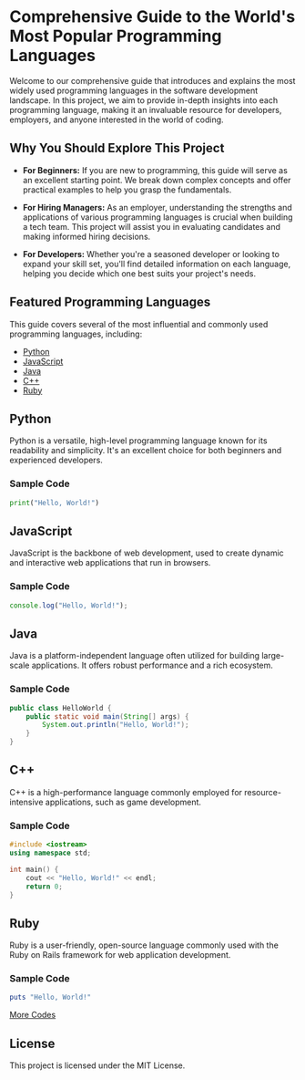 # Comprehensive Guide to the World's Most Popular Programming Languages

Welcome to our comprehensive guide that introduces and explains the most widely used programming languages in the software development landscape. In this project, we aim to provide in-depth insights into each programming language, making it an invaluable resource for developers, employers, and anyone interested in the world of coding.

## Why You Should Explore This Project

- **For Beginners:** If you are new to programming, this guide will serve as an excellent starting point. We break down complex concepts and offer practical examples to help you grasp the fundamentals.
  
- **For Hiring Managers:** As an employer, understanding the strengths and applications of various programming languages is crucial when building a tech team. This project will assist you in evaluating candidates and making informed hiring decisions.

- **For Developers:** Whether you're a seasoned developer or looking to expand your skill set, you'll find detailed information on each language, helping you decide which one best suits your project's needs.

## Featured Programming Languages

This guide covers several of the most influential and commonly used programming languages, including:

- [Python](#python)
- [JavaScript](#javascript)
- [Java](#java)
- [C++](#c++)
- [Ruby](#ruby)

## Python

Python is a versatile, high-level programming language known for its readability and simplicity. It's an excellent choice for both beginners and experienced developers.

### Sample Code

```python
print("Hello, World!")
```

## JavaScript

JavaScript is the backbone of web development, used to create dynamic and interactive web applications that run in browsers.

### Sample Code

```js
console.log("Hello, World!");
```

## Java

Java is a platform-independent language often utilized for building large-scale applications. It offers robust performance and a rich ecosystem.

### Sample Code

```java
public class HelloWorld {
    public static void main(String[] args) {
        System.out.println("Hello, World!");
    }
}
```

## C++

C++ is a high-performance language commonly employed for resource-intensive applications, such as game development.

### Sample Code

```cpp
#include <iostream>
using namespace std;

int main() {
    cout << "Hello, World!" << endl;
    return 0;
}
```

## Ruby

Ruby is a user-friendly, open-source language commonly used with the Ruby on Rails framework for web application development.

### Sample Code

```ruby
puts "Hello, World!"
```

[More Codes](#)

## License
This project is licensed under the MIT License.
